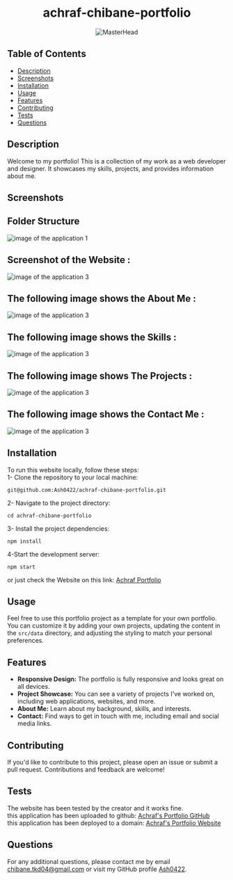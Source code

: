<div align="center">
  <h1>achraf-chibane-portfolio</h1>
  <img src="./src/assets/ash-avatar7.png" alt="MasterHead">
</div>
<link rel="stylesheet" href="https://cdnjs.cloudflare.com/ajax/libs/font-awesome/6.1.0/css/all.min.css" integrity="sha384-jFJkzqmj3najsAm9piS5Jz5bO5zqWtDk5Q6j06Id7aR/qq5r5Ow5owF5CZIpEckF" crossorigin="anonymous">


## Table of Contents

- [Description](#description)
- [Screenshots](#screenshots)
- [Installation](#installation)
- [Usage](#usage)
- [Features](#Features)
- [Contributing](#contributing)
- [Tests](#tests)
- [Questions](#questions)


## Description

Welcome to my portfolio! This is a collection of my work as a web developer and designer. It showcases my skills, projects, and provides information about me.

## Screenshots
## Folder Structure <br>

![image of the application 1](./src/assets/FolderStracture1.png)

## Screenshot of the Website :

![image of the application 3](./src/assets/Screenshot01.png)

## The following image shows  the About Me :
![image of the application 3](./src/assets/Screenshot01.png)

## The following image shows the Skills : 
![image of the application 3](./src/assets/Screenshot02.png)

## The following image shows The Projects :  
![image of the application 3](./src/assets/Screenshot03.png)

## The following image shows the Contact Me : 
![image of the application 3](./src/assets/Screenshot04.png)



## Installation
To run this website locally, follow these steps: <br>
1- Clone the repository to your local machine:
```
git@github.com:Ash0422/achraf-chibane-portfolio.git
```
 
2- Navigate to the project directory: 
~~~
cd achraf-chibane-portfolio
~~~ 

3- Install the project dependencies: <br>
~~~
npm install
~~~

4-Start the development server: <br>
~~~
npm start
~~~
or just check the Website on this link:   [Achraf Portfolio](https://achrafchibane.com)

## Usage

Feel free to use this portfolio project as a template for your own portfolio. You can customize it by adding your own projects, updating the content in the `src/data` directory, and adjusting the styling to match your personal preferences.


## Features
- **Responsive Design:** The portfolio is fully responsive and looks great on all devices.
- **Project Showcase:** You can see a variety of projects I've worked on, including web applications, websites, and more.
- **About Me:** Learn about my background, skills, and interests.
- **Contact:** Find ways to get in touch with me, including email and social media links.

## Contributing

If you'd like to contribute to this project, please open an issue or submit a pull request. Contributions and feedback are welcome!

## Tests
The website has been tested by the creator and it works fine.<br>
this application has been uploaded to github:  [Achraf's Portfolio GitHub](https://github.com/Ash0422/achraf-chibane-portfolio)<br>
this application has been deployed to a domain:  [Achraf's Portfolio Website](https://achrafchibane.com)


## Questions
For any additional questions, please contact me by email <i class="fas fa-envelope"></i> [chibane.tkd04@gmail.com](mailto:chibane.tkd04@gmail.com) or visit my GitHub profile <i class="fab fa-github"></i> [Ash0422](https://github.com/Ash0422).

